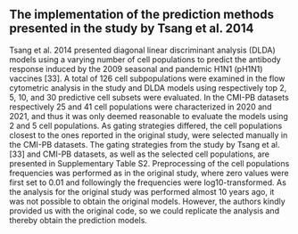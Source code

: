 ## The implementation of the prediction methods presented in the study by Tsang et al. 2014

Tsang et al. 2014 presented diagonal linear discriminant analysis (DLDA) models using a varying number of cell populations to predict the antibody response induced by the 2009 seasonal and pandemic H1N1 (pH1N1) vaccines [33]. A total of 126 cell subpopulations were examined in the flow cytometric analysis in the study and DLDA models using respectively top 2, 5, 10, and 30 predictive cell subsets were evaluated. In the CMI-PB datasets respectively 25 and 41 cell populations were characterized in 2020 and 2021, and thus it was only deemed reasonable to evaluate the models using 2 and 5 cell populations. As gating strategies differed, the cell populations closest to the ones reported in the original study, were selected manually in the CMI-PB datasets. The gating strategies from the study by Tsang et al. [33] and CMI-PB datasets, as well as the selected cell populations, are presented in Supplementary Table S2. Preprocessing of the cell populations frequencies was performed as in the original study, where zero values were first set to 0.01 and followingly the frequencies were log10-transformed. As the analysis for the original study was performed almost 10 years ago, it was not possible to obtain the original models. However, the authors kindly provided us with the original code, so we could replicate the analysis and thereby obtain the prediction models. 
